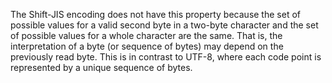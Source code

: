 The Shift-JIS encoding does not have this property because the set of possible values for a valid second byte in a two-byte character and the set of possible values for a whole character are the same.  That is, the interpretation of a byte  (or sequence of bytes) may depend on the previously read byte.  This is in contrast to UTF-8, where each code point is represented by a unique sequence of bytes.
